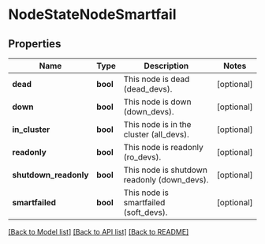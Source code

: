 # NodeStateNodeSmartfail

## Properties
Name | Type | Description | Notes
------------ | ------------- | ------------- | -------------
**dead** | **bool** | This node is dead (dead_devs). | [optional] 
**down** | **bool** | This node is down (down_devs). | [optional] 
**in_cluster** | **bool** | This node is in the cluster (all_devs). | [optional] 
**readonly** | **bool** | This node is readonly (ro_devs). | [optional] 
**shutdown_readonly** | **bool** | This node is shutdown readonly (down_devs). | [optional] 
**smartfailed** | **bool** | This node is smartfailed (soft_devs). | [optional] 

[[Back to Model list]](../README.md#documentation-for-models) [[Back to API list]](../README.md#documentation-for-api-endpoints) [[Back to README]](../README.md)


